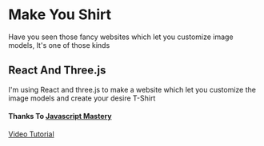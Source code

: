 # Make You Shirt

Have you seen those fancy websites which let you customize image models,
It's one of those kinds

## React And Three.js

I'm using React and three.js to make a website which let you customize the image models and create your desire T-Shirt


#### Thanks To [Javascript Mastery](https://www.youtube.com/@javascriptmastery)

[Video Tutorial](https://www.youtube.com/watch?v=ZqEa8fTxypQ&ab_channel=JavaScriptMastery)
